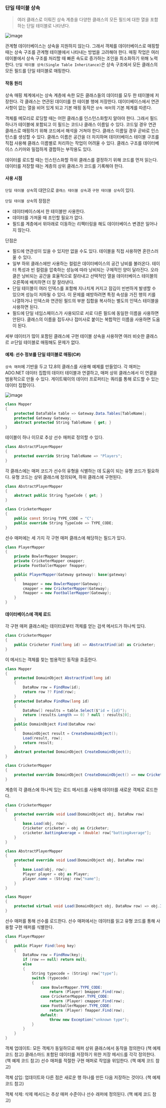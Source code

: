### 단일 테이블 상속

> 여러 클래스로 이뤄진 상속 계층을 다양한 클래스의 모든 필드에 대한 열을 포함하는 단일 테이블로 나타낸다.

![image](https://github.com/jongfeel/BookReview/assets/17442457/e9c7fb68-2afd-41c6-b2a7-c8b9286ced39)

관계형 데이터베이스는 상속을 지원하지 않는다. 그래서 객체를 데이터베이스로 매핑할 때는 상속 구조를 관계형 테이블에서 나타내는 방법을 고려해야 한다.
매핑 작업은 여러 테이블에서 상속 구조를 처리할 때 빠른 속도로 증가하는 조인을 최소화하기 위해 노력한다.
`단일 테이블 상속(Single Table Inheritance)`은 상속 구조에서 모든 클래스의 모든 필드를 단일 테이블로 매핑한다.

#### 작동 원리

상속 매핑 체계에서는 상속 계층에 속한 모든 클래스들의 데이터를 모두 한 테이블에 저장한다.
각 클래스는 연관된 데이터를 한 테이블 행에 저장한다.
데이터베이스에서 연관 사항이 없는 열을 비어 있게 되고 기본 매핑 동작은 `상속 매퍼`의 기본 체계를 따른다.

객체를 메모리로 로딩할 때는 어떤 클래스를 인스턴스화할지 알아야 한다. 그래서 필드 하나가 테이블에 포함되고 이 필드는 코드나 클래스 이름일 수 있다.
코드일 경우 연관 클래스로 매핑하기 위해 코드에서 해석을 거쳐야 한다.
클래스 이름일 경우 곧바로 인스턴스를 생성할 수 있다. 클래스 이름은 공간을 더 차지하며 데이터베이스 테이블 구조를 직접 사용해 클래스 이름별로 처리하는 작업이 어려울 수 있다. 클래스 구조를 데이터베이스 스키마와 밀접하게 결합하는 부작용도 있다.

데이터를 로드할 때는 인스턴스화할 하위 클래스를 결정하기 위해 코드를 먼저 읽는다.
데이터를 저장할 때는 계층의 상위 클래스가 코드를 기록해야 한다.

#### 사용 시점

`단일 테이블 상속`의 대안으로 `클래스 테이블 상속`과 `구현 테이블 상속`이 있다.

`단일 테이블 상속`의 장점은

- 데이터베이스에서 한 테이블만 사용한다.
- 데이터를 가져올 때 조인할 필요가 없다.
- 필드를 계층에서 위아래로 이동하는 리팩터링을 해도 데이터베이스 변경은 일어나지 않는다.

단점은

- 필드에 연관성이 있을 수 있지만 없을 수도 있다. 테이블을 직접 사용하면 혼란스러울 수 있다.
- 일부 하위 클래스에만 사용하는 컬럼은 데이터베이스의 공간 낭비를 불러온다. 테이터 특성과 빈 컬럼을 압축하는 성능에 따라 낭비되는 구체적인 양이 달라진다. 오라클은 낭비되는 공간을 효율적으로 잘라내고 선택적인 열을 데이터베이스 테이블의 오른쪽에 배치하면 더 잘 잘라낸다.
- 단일 테이블이 여러 인덱스를 포함해 지나치게 커지고 잠김이 빈번하게 발생할 수 있으며 성능이 저하될 수 있다. 이 문제를 예방하려면 특정 속성을 가진 행의 키를 나열하거나 인덱스와 연관된 필드의 부분 집합을 복사하는 별도의 인덱스 테이블을 사용하면 된다.
- 필드에 단일 네임스페이스가 사용되므로 서로 다른 필드에 동일한 이름을 사용하면 안된다. 클래스의 이름을 접두사나 접미사로 붙이는 복합적인 이름을 사용하면 도움이 된다.

세부 데이터가 많이 포함된 클래스에 구현 테이블 상속을 사용하면 여러 비슷한 클래스르 ㄹ단일 테이블로 매핑해도 문제가 없다.

#### 예제: 선수 정보를 단일 테이블로 매핑(C#)

`상속 매퍼`에 기반을 두고 12.8의 클래스를 사용해 예제를 만들었다.
각 매퍼는 ADO.NET 데이터 집합의 데이터 테이블과 연결하고, 매퍼 상위 클래스에서 이 연결을 범용적으로 만들 수 있다.
게이트웨이의 데이터 프로퍼티는 쿼리를 통해 로드할 수 있는 데이터 집합이다.

![image](https://github.com/jongfeel/BookReview/assets/17442457/04f5b273-b770-43b4-ab7a-e20929699b69)

``` c#
class Mapper
{
    protected DataTable table => Gateway.Data.Tables[TableName];
    protected Gateway Gateway;
    abstract protected String TableName { get; }
}
```

테이블이 하나 이므로 추상 선수 매퍼로 정의할 수 있다.

``` c#
class AbstractPlayerMapper
{
    protected override String TableName => "Players";
}
```

각 클래스에는 매퍼 코드가 선수의 유형을 식별하는 데 도움이 되는 유형 코드가 필요하다.
유형 코드는 상위 클래스에 정의되며, 하위 클래스에 구현된다.

``` c#
class AbstractPlayerMapper
{
    abstract public String TypeCode { get; }
}

class CricketerMapper
{
    public const String TYPE_CODE = "C";
    public override String TypeCode => TYPE_CODE;
}
```

선수 매퍼에는 세 가지 각 구현 매퍼 클래스에 해당하는 필드가 있다.

``` c#
class PlayerMapper
{
    private BowlerMapper bmapper;
    private CricketerMapper cmapper;
    private FootballerMapper fmapper;

    public PlayerMapper(Gateway gateway): base(gateway)
    {
        bmapper = new BowlerMapper(Gateway);
        cmapper = new CricketerMapper(Gateway);
        fmapper = new FootballerMapper(Gateway);
    }
}
```

#### 데이터베이스에 객체 로드

각 구현 매퍼 클래스에는 데이터로부터 객체를 얻는 검색 메서드가 하나씩 있다.

``` c#
class CricketerMapper
{
    public Cricketer Find(long id) => AbstractFind(id) as Cricketer;
}
```

이 메서드는 객체를 찾는 범용적인 동작을 호출한다.

``` c#
class Mapper
{
    protected DomainObject AbstractFind(long id)
    {
        DataRow row = FindRow(id);
        return row ?? Find(row);
    }
    protected DataRow FindRow(long id)
    {
        DataRow[] results = table.Select($"id = {id}");
        return (results.Length == 0) ? null : results[0];
    }
    public DomainObject Find(DataRow row)
    {
        DomainObject result = CreateDomainObject();
        Load(result, row);
        return result;
    }
    abstract protected DomainObject CreateDomainObject();
}

class CricketerMapper
{
    protected override DomainObject CreateDomainObject() => new Cricketer();
}
```

계층의 각 클래스에 하나씩 있는 로드 메서드를 사용해 데이터를 새로운 객체로 로드한다.

``` c#
class CricketerMapper
{
    protected override void Load(DomainObject obj, DataRow row)
    {
        base.Load(obj, row);
        Cricketer cricketer = obj as Cricketer;
        cricketer.battingAverage = (double) row["battingAverage"];
    }
}

class AbstractPlayerMapper
{
    protected override void Load(DomainObject obj, DataRow row)
    {
        base.Load(obj, row);
        Player player = obj as Player;
        player.name = (String) row["name"];
    }
}

class Mapper
{
    protected virtual void Load(DomainObject obj, DataRow row) => obj.Id = (int) row["id"];
}
```

선수 매퍼를 통해 선수를 로드한다.
선수 매퍼에서는 데이터를 읽고 유형 코드를 통해 사용할 구현 매퍼를 식별한다.

``` c#
class PlayerMapper
{
    public Player Find(long key)
    {
        DataRow row = FindRow(key);
        if (row == null) return null;
        else
        {
            String typecode = (String) row["type"];
            switch (typecode)
            {
                case BowlerMapper.TYPE_CODE:
                    return (Player) bmapper.Find(row);
                case CricketerMapper.TYPE_CODE:
                    return (Player) cmapper.Find(row);
                case FootballerMapper.TYPE_CODE:
                    return (Player) fmapper.Find(row);
                default:
                    throw new Exception("unknown type");
            }
        }
    }
}
```

객체 업데이트: 모든 객체가 동일하므로 매퍼 상위 클래스에서 동작을 정의한다 (책 예제 코드 참고)
클래스마드 포함된 데이터를 저장하기 위한 저장 메서드를 각각 정의한다. (책 예제 코드 참고)
선수 매퍼를 적절한 구현 매퍼로 작업을 위임한다. (책 예제 코드 참고)

객체 삽입: 업데이트와 다른 점은 새로운 행 하나를 만든 다음 저장하는 것이다. (책 예제 코드 참고)

객체 삭제: 삭제 메서드는 추상 매퍼 수준이나 선수 래퍼에 정의된다. (책 예제 코드 참고)